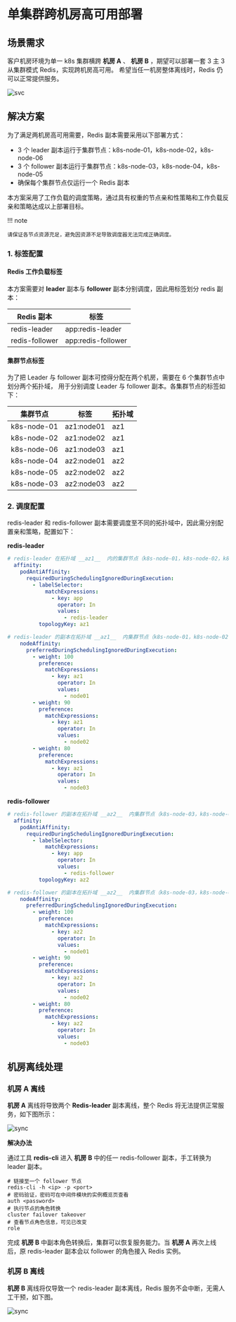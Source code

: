# 单集群跨机房高可用部署

## 场景需求

客户机房环境为单一 k8s 集群横跨 **机房 A** 、 **机房 B** ，期望可以部署一套 3 主 3 从集群模式 Redis，实现跨机房高可用。
希望当任一机房整体离线时，Redis 仍可以正常提供服务。

![svc](https://docs.daocloud.io/daocloud-docs-images/docs/zh/docs/middleware/redis/images/sync26.png)

## 解决方案

为了满足两机房高可用需要，Redis 副本需要采用以下部署方式：

- 3 个 leader 副本运行于集群节点：k8s-node-01，k8s-node-02，k8s-node-06
- 3 个 follower 副本运行于集群节点：k8s-node-03，k8s-node-04，k8s-node-05
- 确保每个集群节点仅运行一个 Redis 副本

本方案采用了工作负载的调度策略，通过具有权重的节点亲和性策略和工作负载反亲和策略达成以上部署目标。

!!! note

    请保证各节点资源充足，避免因资源不足导致调度器无法完成正确调度。

### 1. 标签配置

#### Redis 工作负载标签

本方案需要对 **leader** 副本与 **follower** 副本分别调度，因此用标签划分 redis 副本：

| Redis 副本     | 标签               |
| -------------- | ------------------ |
| redis-leader   | app:redis-leader   |
| redis-follower | app:redis-follower |

#### 集群节点标签

为了把 Leader 与 follower 副本可控得分配在两个机房，需要在 6 个集群节点中划分两个拓扑域，
用于分别调度 Leader 与 follower 副本。各集群节点的标签如下：

| 集群节点    | 标签       | 拓扑域 |
| ----------- | ---------- | ------ |
| k8s-node-01 | az1:node01 | az1    |
| k8s-node-02 | az1:node02 | az1    |
| k8s-node-06 | az1:node03 | az1    |
| k8s-node-04 | az2:node01 | az2    |
| k8s-node-05 | az2:node02 | az2    |
| k8s-node-03 | az2:node03 | az2    |

### 2. 调度配置

redis-leader 和 redis-follower 副本需要调度至不同的拓扑域中，因此需分别配置亲和策略，配置如下：

**redis-leader**

```yaml
# redis-leader 在拓扑域 __az1__  内的集群节点（k8s-node-01，k8s-node-02，k8s-node-06）执行工作负载反亲和，确保每个集群节点仅调度一个 leader 副本。
  affinity:
    podAntiAffinity:
      requiredDuringSchedulingIgnoredDuringExecution:
        - labelSelector:
            matchExpressions:
              - key: app
                operator: In
                values:
                  - redis-leader
          topologyKey: az1

# redis-leader 的副本在拓扑域 __az1__  内集群节点（k8s-node-01，k8s-node-02，k8s-node-06）亲和性调度
    nodeAffinity:
      preferredDuringSchedulingIgnoredDuringExecution:
        - weight: 100
          preference:
            matchExpressions:
              - key: az1
                operator: In
                values:
                  - node01
        - weight: 90
          preference:
            matchExpressions:
              - key: az1
                operator: In
                values:
                  - node02
        - weight: 80
          preference:
            matchExpressions:
              - key: az1
                operator: In
                values:
                  - node03
```

**redis-follower**

```yaml
# redis-follower 的副本在拓扑域 __az2__  内集群节点（k8s-node-03，k8s-node-04，k8s-node-05）工作负载反亲和
  affinity:
    podAntiAffinity:
      requiredDuringSchedulingIgnoredDuringExecution:
        - labelSelector:
            matchExpressions:
              - key: app
                operator: In
                values:
                  - redis-follower
          topologyKey: az2

# redis-follower 的副本在拓扑域 __az2__  内集群节点（k8s-node-03，k8s-node-04，k8s-node-05）亲和性部署
    nodeAffinity:
      preferredDuringSchedulingIgnoredDuringExecution:
        - weight: 100
          preference:
            matchExpressions:
              - key: az2
                operator: In
                values:
                  - node01
        - weight: 90
          preference:
            matchExpressions:
              - key: az2
                operator: In
                values:
                  - node02
        - weight: 80
          preference:
            matchExpressions:
              - key: az2
                operator: In
                values:
                  - node03
```

## 机房离线处理

### 机房 A 离线

**机房 A** 离线将导致两个 **Redis-leader** 副本离线，整个 Redis 将无法提供正常服务，如下图所示：

![sync](https://docs.daocloud.io/daocloud-docs-images/docs/zh/docs/middleware/redis/images/sync28.png)

**解决办法**

通过工具 **redis-cli** 进入 **机房 B** 中的任一 redis-follower 副本，手工转换为 leader 副本。

```shell
# 链接至一个 follower 节点
redis-cli -h <ip> -p <port>
# 密码验证，密码可在中间件模块的实例概览页查看
auth <password>
# 执行节点的角色转换
cluster failover takeover
# 查看节点角色信息，可见已改变
role
```

完成 **机房 B** 中副本角色转换后，集群可以恢复服务能力。当 **机房 A** 再次上线后，原 redis-leader 副本会以 follower 的角色接入 Redis 实例。

### 机房 B 离线

**机房 B** 离线将仅导致一个 redis-leader 副本离线，Redis 服务不会中断，无需人工干预，如下图。

![sync](https://docs.daocloud.io/daocloud-docs-images/docs/zh/docs/middleware/redis/images/sync29.png)
